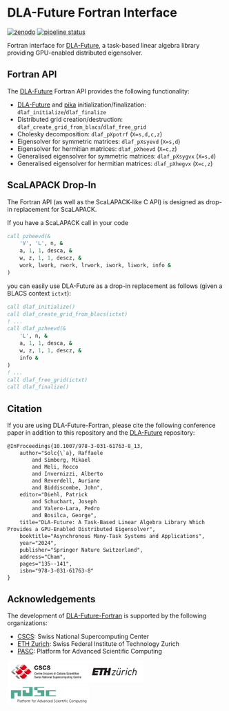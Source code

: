# DLA-Future Fortran Interface

 [![zenodo](https://zenodo.org/badge/DOI/10.5281/zenodo.11241331.svg)](https://doi.org/10.5281/zenodo.11241331) [![pipeline status](https://gitlab.com/cscs-ci/ci-testing/webhook-ci/mirrors/657496524998283/7598378243915359/badges/main/pipeline.svg)](https://gitlab.com/cscs-ci/ci-testing/webhook-ci/mirrors/657496524998283/7598378243915359/-/commits/main)

Fortran interface for [DLA-Future], a task-based linear algebra library providing GPU-enabled distributed eigensolver.

## Fortran API

The [DLA-Future] Fortran API provides the following functionality:

* [DLA-Future] and [pika] initialization/finalization: `dlaf_initialize`/`dlaf_finalize`
* Distributed grid creation/destruction: `dlaf_create_grid_from_blacs`/`dlaf_free_grid`
* Cholesky decomposition: `dlaf_pXpotrf` (`X=s,d,c,z`)
* Eigensolver for symmetric matrices: `dlaf_pXsyevd` (`X=s,d`)
* Eigensolver for hermitian matrices: `dlaf_pXheevd` (`X=c,z`)
* Generalised eigensolver for symmetric matrices: `dlaf_pXsygvx` (`X=s,d`)
* Generalised eigensolver for hermitian matrices: `dlaf_pXhegvx` (`X=c,z`)

## ScaLAPACK Drop-In

The Fortran API (as well as the ScaLAPACK-like C API) is designed as drop-in replacement for ScaLAPACK.

If you have a ScaLAPACK call in your code 
```fortran
call pzheevd(&
    'V', 'L', n, &
    a, 1, 1, desca, &
    w, z, 1, 1, descz, &
    work, lwork, rwork, lrwork, iwork, liwork, info &
)
```
you can easily use DLA-Future as a drop-in replacement as follows (given a BLACS context `ictxt`):
```fortran
call dlaf_initialize()
call dlaf_create_grid_from_blacs(ictxt)
! ...
call dlaf_pzheevd(&
    'L', n, &
    a, 1, 1, desca, &
    w, z, 1, 1, descz, &
    info &
)
! ...
call dlaf_free_grid(ictxt)
call dlaf_finalize()
```

## Citation

If you are using DLA-Future-Fortran, please cite the following conference paper in addition to this repository and the [DLA-Future] repository:

```
@InProceedings{10.1007/978-3-031-61763-8_13,
    author="Solc{\`a}, Raffaele
        and Simberg, Mikael
        and Meli, Rocco
        and Invernizzi, Alberto
        and Reverdell, Auriane
        and Biddiscombe, John",
    editor="Diehl, Patrick
        and Schuchart, Joseph
        and Valero-Lara, Pedro
        and Bosilca, George",
    title="DLA-Future: A Task-Based Linear Algebra Library Which Provides a GPU-Enabled Distributed Eigensolver",
    booktitle="Asynchronous Many-Task Systems and Applications",
    year="2024",
    publisher="Springer Nature Switzerland",
    address="Cham",
    pages="135--141",
    isbn="978-3-031-61763-8"
}
```

## Acknowledgements

The development of [DLA-Future-Fortran] is supported by the following organizations:

* [CSCS]: Swiss National Supercomputing Center
* [ETH Zurich]: Swiss Federal Institute of Technology Zurich
* [PASC]: Platform for Advanced Scientific Computing

<img height="50" src="./docs/images/logo-cscs.jpg"><img height="50" src="./docs/images/logo-eth.svg"><img height="50" src="./docs/images/logo-pasc.png">

[DLA-Future]: https://github.com/eth-cscs/DLA-Future
[pika]: https://pikacpp.org/
[DLA-Future-Fortran]: https://github.com/eth-cscs/DLA-Future-Fortran
[CSCS]: https://www.cscs.ch
[ETH Zurich]: https://ethz.ch/en.html
[PASC]: https://www.pasc-ch.org/
